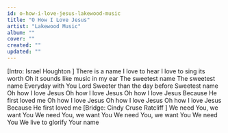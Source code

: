 ```yaml
---
id: o-how-i-love-jesus-lakewood-music
title: "O How I Love Jesus"
artist: "Lakewood Music"
album: ""
cover: ""
created: ""
updated: ""
---
```


[Intro: 
Israel Houghton
]
There is a name I love to hear
I love to sing its worth
Oh it sounds like music in my ear
The sweetest name
The sweetest name
Everyday with You Lord
Sweeter than the day before
Sweetest name
Oh how I love Jesus
Oh how I love Jesus
Oh how I love Jesus
Because He first loved me
Oh how I love Jesus
Oh how I love Jesus
Oh how I love Jesus
Because He first loved mе
[Bridge: 
Cindy Cruse Ratcliff
]
We need You, we want You
We need You, wе want You
We need You, we want You
We need You
We live to glorify Your name